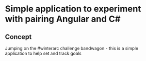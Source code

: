 # Simple application to experiment with pairing Angular and C#

## Concept

Jumping on the #winterarc challenge bandwagon - this is a simple application to help set and track
goals